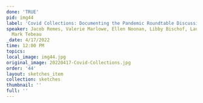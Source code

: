 ```yaml
---
done: 'TRUE'
pid: img44
label: 'Covid Collections: Documenting the Pandemic Roundtable Discussion'
speaker: Jacob Remes, Valerie Marlowe, Ellen Noonan, Libby Bischof, Lauren Hall-Lew,
  Mark Tebeau
_date: 4/17/2022
time: 12:00 PM
topics:
local_image: img44.jpg
original_image: 20220417-Covid-Collections.jpg
order: '44'
layout: sketches_item
collection: sketches
thumbnail: ''
full: ''
---
```

